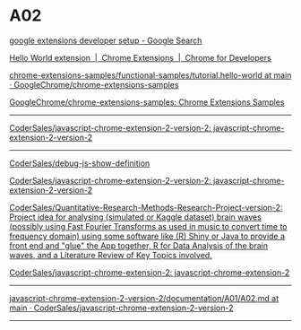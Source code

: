 # A02


[google extensions developer setup - Google Search](https://www.google.com/search?q=google+extensions+developer+setup&newwindow=1&sca_esv=d312657b286d9ff2&sca_upv=1&sxsrf=ADLYWIKmtuBF5A7paqeZnXgP-GcB9JAyNQ%3A1716401599506&ei=vzVOZvG_HoSnhbIP9fWPkA0&oq=Google+Extensions&gs_lp=Egxnd3Mtd2l6LXNlcnAiEUdvb2dsZSBFeHRlbnNpb25zKgIIADIHECMYsAMYJzIHECMYsAMYJzIHECMYsAMYJzIKEAAYsAMY1gQYRzIKEAAYsAMY1gQYRzIKEAAYsAMY1gQYRzIKEAAYsAMY1gQYRzIKEAAYsAMY1gQYRzIKEAAYsAMY1gQYRzITEC4YgAQYsAMYQxjIAxiKBdgBATIZEC4YgAQYsAMY0QMYQxjHARjIAxiKBdgBATITEC4YgAQYsAMYQxjIAxiKBdgBAUiJDlAAWABwAXgBkAEAmAEAoAEAqgEAuAEDyAEAmAIBoAIKmAMAiAYBkAYMugYECAEYCJIHATGgBwA&sclient=gws-wiz-serp)


[Hello World extension  |  Chrome Extensions  |  Chrome for Developers](https://developer.chrome.com/docs/extensions/get-started/tutorial/hello-world)


[chrome-extensions-samples/functional-samples/tutorial.hello-world at main · GoogleChrome/chrome-extensions-samples](https://github.com/GoogleChrome/chrome-extensions-samples/tree/main/functional-samples/tutorial.hello-world)


[GoogleChrome/chrome-extensions-samples: Chrome Extensions Samples](https://github.com/GoogleChrome/chrome-extensions-samples/tree/main)

____


[CoderSales/javascript-chrome-extension-2-version-2: javascript-chrome-extension-2-version-2](https://github.com/CoderSales/javascript-chrome-extension-2-version-2)



____



[CoderSales/debug-js-show-definition](https://github.com/CoderSales/debug-js-show-definition)


[CoderSales/javascript-chrome-extension-2-version-2: javascript-chrome-extension-2-version-2](https://github.com/CoderSales/javascript-chrome-extension-2-version-2)


[CoderSales/Quantitative-Research-Methods-Research-Project-version-2: Project idea for analysing (simulated or Kaggle dataset) brain waves (possibly using Fast Fourier Transforms as used in music to convert time to frequency domain) using some software like (R) Shiny or Java to provide a front end and "glue" the App together, R for Data Analysis of the brain waves, and a Literature Review of Key Topics involved.](https://github.com/CoderSales/Quantitative-Research-Methods-Research-Project-version-2)


[CoderSales/javascript-chrome-extension-2: javascript-chrome-extension-2](https://github.com/CoderSales/javascript-chrome-extension-2)


____


[javascript-chrome-extension-2-version-2/documentation/A01/A02.md at main · CoderSales/javascript-chrome-extension-2-version-2](https://github.com/CoderSales/javascript-chrome-extension-2-version-2/blob/main/documentation/A01/A02.md)

____

